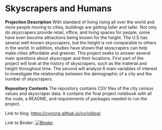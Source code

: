 # Skyscrapers and Humans

**Projection Description**
With standard of living rising all over the world and more people moving to cities, buildings are getting taller and taller. Not only do skyscrapers provide retail, office, and living spaces for people, some have even become attractions being known for the height. The U.S has several well-known skyscrapers, but the height is not comparable to others in the world. In addition, studies have shown that skyscrapers can help make cities affordable and greener. This project seeks to answer several main questions about skyscraper and their locations. First part of the project will look at the history of skyscrapers, such as the material and height throughout time. The second will analyze 6 main variables of interest to investigate the relationship between the demographic of a city and the number of skyscrapers. 

**Repository Contents**
The repository contains CSV files of the city census values and skyscraper data. It contains the final project notebook with all the code, a README, and requirements of packages needed to run the project.

Link to blog: https://cyricng.github.io/cyricblog/

Link to Binder:
[![Binder](https://mybinder.org/badge_logo.svg)](https://mybinder.org/v2/gh/cyricng/DH140_Final_Project.git/HEAD)

